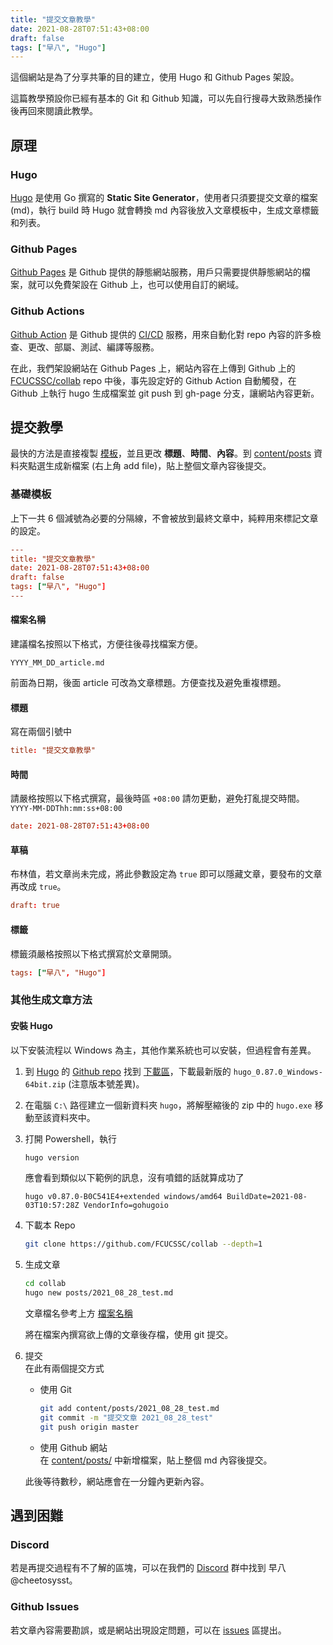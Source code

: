```yaml
---
title: "提交文章教學"
date: 2021-08-28T07:51:43+08:00
draft: false
tags: ["早八", "Hugo"]
---
```


這個網站是為了分享共筆的目的建立，使用 Hugo 和 Github Pages 架設。

<!--more-->
這篇教學預設你已經有基本的 Git 和 Github 知識，可以先自行搜尋大致熟悉操作後再回來閱讀此教學。

## 原理
### Hugo
[Hugo](https://gohugo.io/) 是使用 Go 撰寫的 **Static Site Generator**，使用者只須要提交文章的檔案 (md)，執行 build 時 Hugo 就會轉換 md 內容後放入文章模板中，生成文章標籤和列表。
### Github Pages
[Github Pages](https://pages.github.com/) 是 Github 提供的靜態網站服務，用戶只需要提供靜態網站的檔案，就可以免費架設在 Github 上，也可以使用自訂的網域。

### Github Actions
[Github Action](https://github.com/features/actions) 是 Github 提供的 [CI/CD](https://zh.wikipedia.org/zh-tw/CI/CD) 服務，用來自動化對 repo 內容的許多檢查、更改、部屬、測試、編譯等服務。

在此，我們架設網站在 Github Pages 上，網站內容在上傳到 Github 上的 [FCUCSSC/collab](https://github.com/FCUCSSC/collab) repo 中後，事先設定好的 Github Action 自動觸發，在 Github 上執行 hugo 生成檔案並 git push 到 gh-page 分支，讓網站內容更新。

## 提交教學
最快的方法是直接複製 [模板](https://raw.githubusercontent.com/FCUCSSC/collab/master/template.md)，並且更改 **標題**、**時間**、**內容**。到 [content/posts](https://github.com/FCUCSSC/collab/tree/master/content/posts) 資料夾點選生成新檔案 (右上角 add file)，貼上整個文章內容後提交。

### 基礎模板
上下一共 6 個減號為必要的分隔線，不會被放到最終文章中，純粹用來標記文章的設定。
```toml
---
title: "提交文章教學"
date: 2021-08-28T07:51:43+08:00
draft: false
tags: ["早八", "Hugo"]
---
```

#### 檔案名稱
建議檔名按照以下格式，方便往後尋找檔案方便。
```
YYYY_MM_DD_article.md
```
前面為日期，後面 article 可改為文章標題。方便查找及避免重複標題。

#### 標題
寫在兩個引號中
```toml
title: "提交文章教學"
```

#### 時間
請嚴格按照以下格式撰寫，最後時區 `+08:00` 請勿更動，避免打亂提交時間。
`YYYY-MM-DDThh:mm:ss+08:00`
```toml
date: 2021-08-28T07:51:43+08:00
```

#### 草稿
布林值，若文章尚未完成，將此參數設定為 `true` 即可以隱藏文章，要發布的文章再改成 `true`。
```toml
draft: true
```

#### 標籤
標籤須嚴格按照以下格式撰寫於文章開頭。
```toml
tags: ["早八", "Hugo"]
```

### 其他生成文章方法
#### 安裝 Hugo
以下安裝流程以 Windows 為主，其他作業系統也可以安裝，但過程會有差異。

1. 到 [Hugo](https://gohugo.io/) 的 [Github repo](https://github.com/gohugoio/hugo) 找到 [下載區](https://github.com/gohugoio/hugo/releases)，下載最新版的 `hugo_0.87.0_Windows-64bit.zip` (注意版本號差異)。
2. 在電腦 `C:\` 路徑建立一個新資料夾 `hugo`，將解壓縮後的 zip 中的 `hugo.exe` 移動至該資料夾中。
3. 打開 Powershell，執行
	```powershell
	hugo version
	```

	應會看到類似以下範例的訊息，沒有噴錯的話就算成功了
	
	```
	hugo v0.87.0-B0C541E4+extended windows/amd64 BuildDate=2021-08-03T10:57:28Z VendorInfo=gohugoio
	```

4. 下載本 Repo
	
	```bash
	git clone https://github.com/FCUCSSC/collab --depth=1
	```

5. 生成文章
	
	```bash
	cd collab
	hugo new posts/2021_08_28_test.md
	```

	文章檔名參考上方 [檔案名稱](#檔案名稱)
	
	將在檔案內撰寫欲上傳的文章後存檔，使用 git 提交。
6. 提交  
	在此有兩個提交方式
	- 使用 Git

		```bash
		git add content/posts/2021_08_28_test.md
		git commit -m "提交文章 2021_08_28_test"
		git push origin master
		```
		
	- 使用 Github 網站  
		在 [content/posts/](https://github.com/FCUCSSC/collab/tree/master/content/posts) 中新增檔案，貼上整個 md 內容後提交。
	
	此後等待數秒，網站應會在一分鐘內更新內容。

## 遇到困難
### Discord
若是再提交過程有不了解的區塊，可以在我們的 [Discord](https://discord.gg/XMW34eyBqV) 群中找到 早八 @cheetosysst。

### Github Issues
若文章內容需要勘誤，或是網站出現設定問題，可以在 [issues](https://github.com/FCUCSSC/collab/issues) 區提出。
